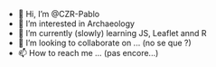 - 👋 Hi, I’m @CZR-Pablo
- 👀 I’m interested in Archaeology
- 🌱 I’m currently (slowly) learning JS, Leaflet annd R
- 💞️ I’m looking to collaborate on ... (no se que ?)
- 📫 How to reach me ... (pas encore...)

<!---
CZR-Pablo/CZR-Pablo is a ✨ special ✨ repository because its `README.md` (this file) appears on your GitHub profile.
You can click the Preview link to take a look at your changes.
--->
